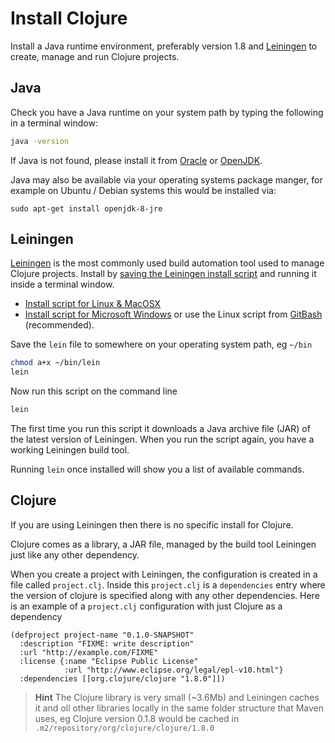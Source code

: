 # Install Clojure

 Install a Java runtime environment, preferably version 1.8 and [Leiningen](http://leiningen.org/) to create, manage and run Clojure projects.

## Java

  Check you have a Java runtime on your system path by typing the following in a terminal window:

```bash
java -version
```

If Java is not found, please install it from [Oracle](http://www.oracle.com/technetwork/java/javase/downloads/index.html) or [OpenJDK](http://openjdk.java.net/projects/jdk8/).

Java may also be available via your operating systems package manger, for example on Ubuntu / Debian systems this would be installed via:

`sudo apt-get install openjdk-8-jre`


## Leiningen

[Leiningen](http://leiningen.org/) is the most commonly used build automation tool used to manage Clojure projects.  Install by [saving the Leiningen install script](https://raw.githubusercontent.com/technomancy/leiningen/stable/bin/lein) and running it inside a terminal window.

* [Install script for Linux & MacOSX](https://raw.githubusercontent.com/technomancy/leiningen/stable/bin/lein)
* [Install script for Microsoft Windows](https://raw.githubusercontent.com/technomancy/leiningen/stable/bin/lein.bat) or use the Linux script from [GitBash](https://git-scm.com/) (recommended).

Save the `lein` file to somewhere on your operating system path, eg `~/bin`

```bash
chmod a+x ~/bin/lein
lein
```

Now run this script on the command line

```bash
lein
```

The first time you run this script it downloads a Java archive file (JAR) of the latest version of Leiningen.  When you run the script again, you have a working Leiningen build tool.

Running `lein` once installed will show you a list of available commands.


## Clojure

If you are using Leiningen then there is no specific install for Clojure.

Clojure comes as a library, a JAR file, managed by the build tool Leiningen just like any other dependency.

When you create a project with Leiningen, the configuration is created in a file called `project.clj`.  Inside this `project.clj` is a `dependencies` entry where the version of clojure is specified along with any other dependencies.  Here is an example of a `project.clj` configuration with just Clojure as a dependency

```
(defproject project-name "0.1.0-SNAPSHOT"
  :description "FIXME: write description"
  :url "http://example.com/FIXME"
  :license {:name "Eclipse Public License"
            :url "http://www.eclipse.org/legal/epl-v10.html"}
  :dependencies [[org.clojure/clojure "1.8.0"]])
```

> **Hint** The Clojure library is very small (~3.6Mb) and Leiningen caches it and oll other libraries locally in the same folder structure that Maven uses, eg  Clojure version 0.1.8 would be cached in `.m2/repository/org/clojure/clojure/1.8.0`

